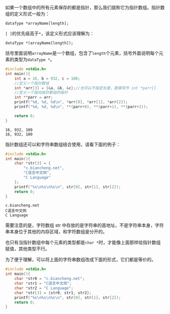 
如果一个数组中的所有元素保存的都是指针，那么我们就称它为指针数组。指针数组的定义形式一般为：

`dataType *arrayName[length];`

`[ ]`的优先级高于`*`，该定义形式应该理解为：

`dataType *(arrayName[length]);`

括号里面说明`arrayName`是一个数组，包含了`length`个元素，括号外面说明每个元素的类型为`dataType *`。

```c
#include <stdio.h>
int main(){
    int a = 16, b = 932, c = 100;
    //定义一个指针数组
    int *arr[3] = {&a, &b, &c};//也可以不指定长度，直接写作 int *parr[]
    //定义一个指向指针数组的指针
    int **parr = arr;
    printf("%d, %d, %d\n", *arr[0], *arr[1], *arr[2]);
    printf("%d, %d, %d\n", **(parr+0), **(parr+1), **(parr+2));

    return 0;
}
```

```
16, 932, 100
16, 932, 100
```

指针数组还可以和字符串数组结合使用，请看下面的例子：

```c
#include <stdio.h>
int main(){
    char *str[3] = {
        "c.biancheng.net",
        "C语言中文网",
        "C Language"
    };
    printf("%s\n%s\n%s\n", str[0], str[1], str[2]);
    return 0;
}
```

```
c.biancheng.net
C语言中文网
C Language
```

需要注意的是，字符数组 str 中存放的是字符串的首地址，不是字符串本身，字符串本身位于其他的内存区域，和字符数组是分开的。

也只有当指针数组中每个元素的类型都是`char *`时，才能像上面那样给指针数组赋值，其他类型不行。

为了便于理解，可以将上面的字符串数组改成下面的形式，它们都是等价的。

```c
#include <stdio.h>
int main(){
    char *str0 = "c.biancheng.net";
    char *str1 = "C语言中文网";
    char *str2 = "C Language";
    char *str[3] = {str0, str1, str2};
    printf("%s\n%s\n%s\n", str[0], str[1], str[2]);
    return 0;
}
```

